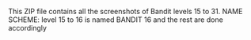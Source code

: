 
This ZIP file contains all the screenshots of Bandit levels 15 to 31.
NAME SCHEME:
  level 15 to 16 is named BANDIT 16 and the rest are done accordingly

